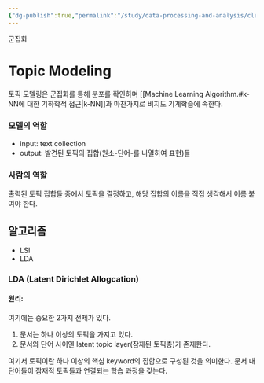 ```yaml
---
{"dg-publish":true,"permalink":"/study/data-processing-and-analysis/clustering/","created":"2023-12-19T15:35:12.000+09:00","updated":"2025-01-14T15:33:44.000+09:00"}
---
```



군집화

# Topic Modeling
토픽 모델링은 군집화를 통해 분포를 확인하며 [[Machine Learning Algorithm.#k-NN에 대한 기하학적 접근\|k-NN]]과 마찬가지로 비지도 기계학습에 속한다.

### 모델의 역할
- input:
	text collection
- output:
	발견된 토픽의 집합(원소-단어-를 나열하여 표현)들

### 사람의 역할
출력된 토픽 집합들 중에서 토픽을 결정하고, 해당 집합의 이름을 직접 생각해서 이름 붙여야 한다.


## 알고리즘
- LSI
- LDA

### LDA (Latent Dirichlet Allogcation)

#### 원리:
여기에는 중요한 2가지 전제가 있다.
1. 문서는 하나 이상의 토픽을 가지고 있다.
2. 문서와 단어 사이엔 latent topic layer(잠재된 토픽층)가 존재한다.

여기서 토픽이란 하나 이상의 핵심 keyword의 집합으로 구성된 것을 의미한다.
문서 내 단어들이 잠재적 토픽들과 연결되는 학습 과정을 갖는다.

